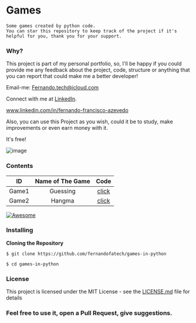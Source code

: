 
# Games
```
Some games created by python code.
You can star this repository to keep track of the project if it's helpful for you, thank you for your support.
```

### Why? 

 This project is part of my personal portfolio, so, I'll be happy if you could provide me any feedback about the project, code, structure or anything that you can report that could make me a better developer!
 
Email-me: Fernando.tech@icloud.com

Connect with me at [LinkedIn](https://www.linkedin.com/in/fernando-francisco-azevedo/).

www.linkedin.com/in/fernando-francisco-azevedo

Also, you can use this Project as you wish, could it be to study, make improvements or even earn money with it.

It's free!


![image](https://user-images.githubusercontent.com/39699305/86520226-ef92a580-be39-11ea-9ed5-87a41d11dd3e.png)


### Contents

|   ID      |   Name of The Game |   Code                                                                                          |
|   :----:  |   :----:           |   :----:                                                                                        |
|   Game1   |   Guessing         |   [click](https://github.com/fernandofatech/games-in-python/blob/master/games/guessing.py)      |
|   Game2   |   Hangma           |   [click](https://github.com/fernandofatech/games-in-python/blob/master/games/hangman.py)       |

[![Awesome](https://cdn.rawgit.com/sindresorhus/awesome/d7305f38d29fed78fa85652e3a63e154dd8e8829/media/badge.svg)](https://github.com/sindresorhus/awesome)


### Installing

**Cloning the Repository**

```
$ git clone https://github.com/fernandofatech/games-in-python

$ cd games-in-python
```

### License

This project is licensed under the MIT License - see the [LICENSE.md](https://github.com/fernandofatech/games-in-python/blob/master/LICENSE) file for details

### Feel free to use it, open a Pull Request, give suggestions.
